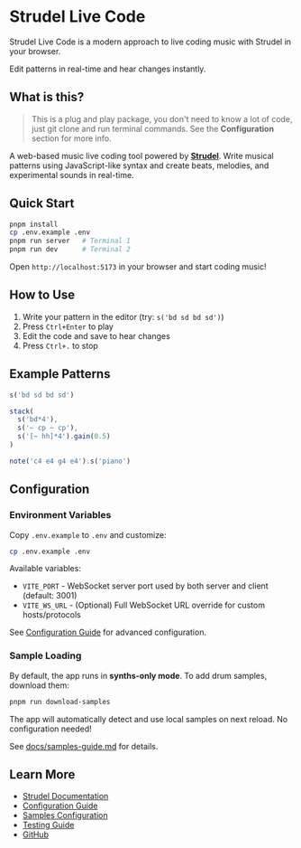 # Strudel Live Code

Strudel Live Code is a modern approach to live coding music with Strudel in your browser.

Edit patterns in real-time and hear changes instantly.

## What is this?

> This is a plug and play package, you don't need to know a lot of code, just git clone and run terminal commands. See the **Configuration** section for more info.

A web-based music live coding tool powered by **[Strudel](https://strudel.cc)**. Write musical patterns using JavaScript-like syntax and create beats, melodies, and experimental sounds in real-time.

## Quick Start

```bash
pnpm install
cp .env.example .env
pnpm run server   # Terminal 1
pnpm run dev      # Terminal 2
```

Open `http://localhost:5173` in your browser and start coding music!

## How to Use

1. Write your pattern in the editor (try: `s('bd sd bd sd')`)
2. Press `Ctrl+Enter` to play
3. Edit the code and save to hear changes
4. Press `Ctrl+.` to stop

## Example Patterns

```javascript
s('bd sd bd sd')

stack(
  s('bd*4'),
  s('~ cp ~ cp'),
  s('[~ hh]*4').gain(0.5)
)

note('c4 e4 g4 e4').s('piano')
```

## Configuration

### Environment Variables

Copy `.env.example` to `.env` and customize:

```bash
cp .env.example .env
```

Available variables:

- `VITE_PORT` - WebSocket server port used by both server and client (default: 3001)
- `VITE_WS_URL` - (Optional) Full WebSocket URL override for custom hosts/protocols

See [Configuration Guide](./docs/configuration.md) for advanced configuration.

### Sample Loading

By default, the app runs in **synths-only mode**. To add drum samples, download them:

```bash
pnpm run download-samples
```

The app will automatically detect and use local samples on next reload. No configuration needed!

See [docs/samples-guide.md](./docs/samples-guide.md) for details.

## Learn More

- [Strudel Documentation](https://strudel.cc/learn)
- [Configuration Guide](./docs/configuration.md)
- [Samples Configuration](./docs/samples-guide.md)
- [Testing Guide](./docs/testing.md)
- [GitHub](https://github.com/rmarsigli/strudel-live-code)
